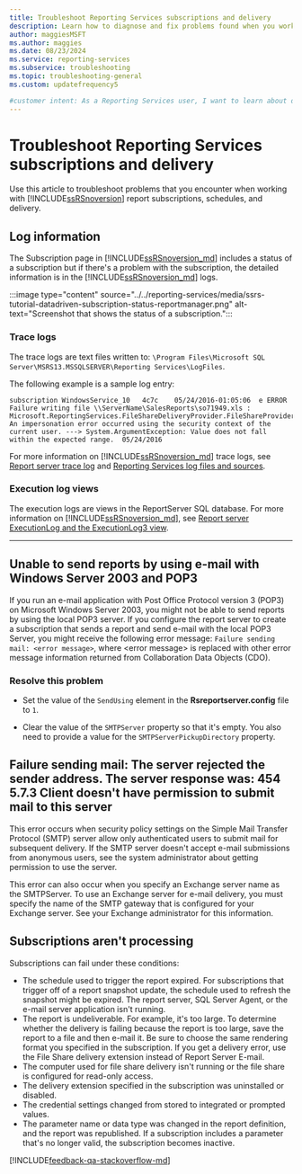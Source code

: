```yaml
---
title: Troubleshoot Reporting Services subscriptions and delivery
description: Learn how to diagnose and fix problems found when you work with report subscriptions, schedules, and delivery in SQL Server Reporting Services.
author: maggiesMSFT
ms.author: maggies
ms.date: 08/23/2024
ms.service: reporting-services
ms.subservice: troubleshooting
ms.topic: troubleshooting-general
ms.custom: updatefrequency5

#customer intent: As a Reporting Services user, I want to learn about differentn problems that I might experience related to subscriptions and delivery so that I can diagnose and fix them.
---
```

# Troubleshoot Reporting Services subscriptions and delivery

Use this article to troubleshoot problems that you encounter when working with [!INCLUDE[ssRSnoversion](../../includes/ssrsnoversion-md.md)] report subscriptions, schedules, and delivery.

## Log information

The Subscription page in [!INCLUDE[ssRSnoversion_md](../../includes/ssrsnoversion-md.md)] includes a status of a subscription but if there's a problem with the subscription, the detailed information is in the [!INCLUDE[ssRSnoversion_md](../../includes/ssrsnoversion-md.md)] logs.

:::image type="content" source="../../reporting-services/media/ssrs-tutorial-datadriven-subscription-status-reportmanager.png" alt-text="Screenshot that shows the status of a subscription.":::

### Trace logs

The trace logs are text files written to: `\Program Files\Microsoft SQL Server\MSRS13.MSSQLSERVER\Reporting Services\LogFiles`.

The following example is a sample log entry:

``` log
subscription WindowsService_10   4c7c    05/24/2016-01:05:06  e ERROR     Failure writing file \\ServerName\SalesReports\so71949.xls : Microsoft.ReportingServices.FileShareDeliveryProvider.FileShareProvider+NetworkErrorException: An impersonation error occurred using the security context of the current user. ---> System.ArgumentException: Value does not fall within the expected range.  05/24/2016
```

For more information on [!INCLUDE[ssRSnoversion_md](../../includes/ssrsnoversion-md.md)] trace logs, see [Report server trace log](../../reporting-services/report-server/report-server-service-trace-log.md) and [Reporting Services log files and sources](../../reporting-services/report-server/reporting-services-log-files-and-sources.md).

### Execution log views

The execution logs are views in the ReportServer SQL database. For more information on [!INCLUDE[ssRSnoversion_md](../../includes/ssrsnoversion-md.md)], see [Report server ExecutionLog and the ExecutionLog3 view](../../reporting-services/report-server/report-server-executionlog-and-the-executionlog3-view.md).

----------

## Unable to send reports by using e-mail with Windows Server 2003 and POP3

If you run an e-mail application with Post Office Protocol version 3 (POP3) on Microsoft Windows Server 2003, you might not be able to send reports by using the local POP3 server. If you configure the report server to create a subscription that sends a report and send e-mail with the local POP3 Server, you might receive the following error message: `Failure sending mail: <error message>`, where \<error message> is replaced with other error message information returned from Collaboration Data Objects (CDO).

### Resolve this problem

- Set the value of the `SendUsing` element in the **Rsreportserver.config** file to `1`.

- Clear the value of the `SMTPServer` property so that it's empty. You also need to provide a value for the `SMTPServerPickupDirectory` property.

## Failure sending mail: The server rejected the sender address. The server response was: 454 5.7.3 Client doesn't have permission to submit mail to this server

This error occurs when security policy settings on the Simple Mail Transfer Protocol (SMTP) server allow only authenticated users to submit mail for subsequent delivery. If the SMTP server doesn't accept e-mail submissions from anonymous users, see the system administrator about getting permission to use the server.

This error can also occur when you specify an Exchange server name as the SMTPServer. To use an Exchange server for e-mail delivery, you must specify the name of the SMTP gateway that is configured for your Exchange server. See your Exchange administrator for this information.

## Subscriptions aren't processing

Subscriptions can fail under these conditions:

- The schedule used to trigger the report expired. For subscriptions that trigger off of a report snapshot update, the schedule used to refresh the snapshot might be expired.
 The report server, SQL Server Agent, or the e-mail server application isn't running.
- The report is undeliverable. For example, it's too large. To determine whether the delivery is failing because the report is too large, save the report to a file and then e-mail it. Be sure to choose the same rendering format you specified in the subscription. If you get a delivery error, use the File Share delivery extension instead of Report Server E-mail.
- The computer used for file share delivery isn't running or the file share is configured for read-only access.
- The delivery extension specified in the subscription was uninstalled or disabled.
- The credential settings changed from stored to integrated or prompted values.
- The parameter name or data type was changed in the report definition, and the report was republished. If a subscription includes a parameter that's no longer valid, the subscription becomes inactive.

[!INCLUDE[feedback-qa-stackoverflow-md](../../includes/feedback-qa-stackoverflow-md.md)]